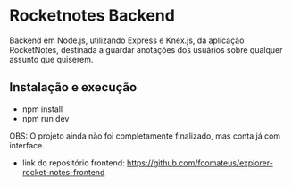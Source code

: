 # Rocketnotes Backend
Backend em Node.js, utilizando Express e Knex.js, da aplicação RocketNotes, destinada a guardar anotações dos usuários sobre qualquer assunto que quiserem.

## Instalação e execução
* npm install
* npm run dev

OBS: O projeto ainda não foi completamente finalizado, mas conta já com interface.
* link do repositório frontend: https://github.com/fcomateus/explorer-rocket-notes-frontend
